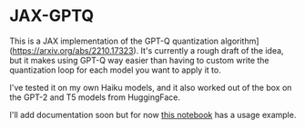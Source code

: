# JAX-GPTQ
This is a JAX implementation of the GPT-Q quantization algorithm](https://arxiv.org/abs/2210.17323).
It's currently a rough draft of the idea, but it makes using GPT-Q way easier than having to custom write the quantization loop for each model you want to apply it to.

I've tested it on my own Haiku models, and it also worked out of the box on the GPT-2 and T5 models from HuggingFace. 

I'll add documentation soon but for now [this notebook](https://github.com/davisyoshida/easy-lora-and-gptq) has a usage example.
